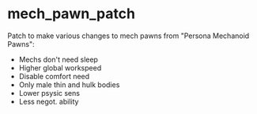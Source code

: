 # mech_pawn_patch

Patch to make various changes to mech pawns from "Persona Mechanoid Pawns":

- Mechs don't need sleep
- Higher global workspeed
- Disable comfort need
- Only male thin and hulk bodies
- Lower psysic sens
- Less negot. ability
